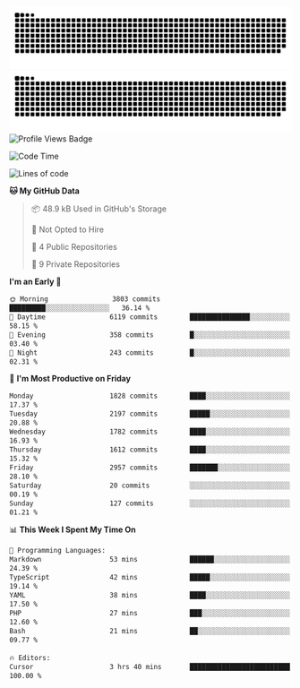 <img src="https://github.com/nielsbaggerman/nielsbaggerman/blob/output/github-contribution-grid-snake.svg#gh-light-mode-only" alt="GitHub Snake Light">
<img src="https://github.com/nielsbaggerman/nielsbaggerman/blob/output/github-contribution-grid-snake-dark.svg#gh-dark-mode-only" alt="GitHub Snake Dark">
<img src="https://komarev.com/ghpvc/?username=nielsbaggerman&amp;label=Profile+Views" alt="Profile Views Badge" />

<!--START_SECTION:waka-->
![Code Time](http://img.shields.io/badge/Code%20Time-2%2C367%20hrs%204%20mins-blue)

![Lines of code](https://img.shields.io/badge/From%20Hello%20World%20I%27ve%20Written-12.0%20million%20lines%20of%20code-blue)

**🐱 My GitHub Data** 

> 📦 48.9 kB Used in GitHub's Storage 
 > 
> 🚫 Not Opted to Hire
 > 
> 📜 4 Public Repositories 
 > 
> 🔑 9 Private Repositories 
 > 
**I'm an Early 🐤** 

```text
🌞 Morning                3803 commits        █████████░░░░░░░░░░░░░░░░   36.14 % 
🌆 Daytime                6119 commits        ███████████████░░░░░░░░░░   58.15 % 
🌃 Evening                358 commits         █░░░░░░░░░░░░░░░░░░░░░░░░   03.40 % 
🌙 Night                  243 commits         █░░░░░░░░░░░░░░░░░░░░░░░░   02.31 % 
```
📅 **I'm Most Productive on Friday** 

```text
Monday                   1828 commits        ████░░░░░░░░░░░░░░░░░░░░░   17.37 % 
Tuesday                  2197 commits        █████░░░░░░░░░░░░░░░░░░░░   20.88 % 
Wednesday                1782 commits        ████░░░░░░░░░░░░░░░░░░░░░   16.93 % 
Thursday                 1612 commits        ████░░░░░░░░░░░░░░░░░░░░░   15.32 % 
Friday                   2957 commits        ███████░░░░░░░░░░░░░░░░░░   28.10 % 
Saturday                 20 commits          ░░░░░░░░░░░░░░░░░░░░░░░░░   00.19 % 
Sunday                   127 commits         ░░░░░░░░░░░░░░░░░░░░░░░░░   01.21 % 
```


📊 **This Week I Spent My Time On** 

```text
💬 Programming Languages: 
Markdown                 53 mins             ██████░░░░░░░░░░░░░░░░░░░   24.39 % 
TypeScript               42 mins             █████░░░░░░░░░░░░░░░░░░░░   19.14 % 
YAML                     38 mins             ████░░░░░░░░░░░░░░░░░░░░░   17.50 % 
PHP                      27 mins             ███░░░░░░░░░░░░░░░░░░░░░░   12.60 % 
Bash                     21 mins             ██░░░░░░░░░░░░░░░░░░░░░░░   09.77 % 

🔥 Editors: 
Cursor                   3 hrs 40 mins       █████████████████████████   100.00 % 
```


<!--END_SECTION:waka-->
